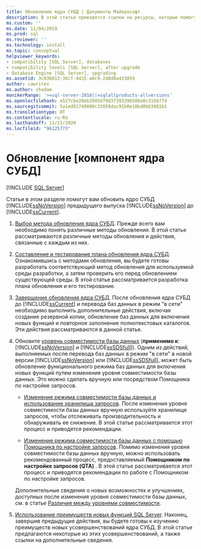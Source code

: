 ```yaml
---
title: Обновление ядра СУБД | Документы Майкрософт
description: В этой статье приводятся ссылки на ресурсы, которые помогут вам обновить ядро СУБД SQL Server предыдущего выпуска SQL Server до SQL Server 2019.
ms.custom: ''
ms.date: 11/04/2019
ms.prod: sql
ms.reviewer: ''
ms.technology: install
ms.topic: conceptual
helpviewer_keywords:
- compatibility [SQL Server], databases
- compatibility levels [SQL Server], after upgrade
- Database Engine [SQL Server], upgrading
ms.assetid: 3c036813-36cf-4415-a0c9-248d0a433859
author: cawrites
ms.author: chadam
monikerRange: '>=sql-server-2016||=sqlallproducts-allversions'
ms.openlocfilehash: e527cbe28eb2685d79d37393396508a0c316677d
ms.sourcegitcommit: 5a1ed81749800c33059dac91b0e18bd8bb3081b1
ms.translationtype: HT
ms.contentlocale: ru-RU
ms.lasthandoff: 11/23/2020
ms.locfileid: "96125773"
---
```

# <a name="upgrade-database-engine"></a>Обновление [компонент ядра СУБД]

 [!INCLUDE [SQL Server](../../includes/applies-to-version/sqlserver.md)]
  
  Статьи в этом разделе помогут вам обновить ядро СУБД [!INCLUDE[ssNoVersion](../../includes/ssnoversion-md.md)] предыдущего выпуска [!INCLUDE[ssNoVersion](../../includes/ssnoversion-md.md)] до [!INCLUDE[ssCurrent](../../includes/sscurrent-md.md)].  
  
1.  [Выбор метода обновления ядра СУБД](../../database-engine/install-windows/choose-a-database-engine-upgrade-method.md). Прежде всего вам необходимо понять различные методы обновления. В этой статье рассматриваются различные методы обновления и действия, связанные с каждым из них.  
  
2.  [Составление и тестирование плана обновления ядра СУБД](../../database-engine/install-windows/plan-and-test-the-database-engine-upgrade-plan.md). Ознакомившись с методами обновления, вы будете готовы разработать соответствующий метод обновления для используемой среды разработки, а затем проверить его перед обновлением существующей среды. В этой статье рассматривается разработка плана обновления и его тестирование.  
  
3.  [Завершение обновления ядра СУБД](../../database-engine/install-windows/complete-the-database-engine-upgrade.md). После обновления ядра СУБД до [!INCLUDE[ssCurrent](../../includes/sscurrent-md.md)] и перевода баз данных в режим "в сети" необходимо выполнить дополнительные действия, включая создание резервной копии, обновление баз данных для включения новых функций и повторное заполнение полнотекстовых каталогов. Эти действия рассматриваются в данной статье.  
  
4.  Обновите [уровень совместимости базы данных](../../t-sql/statements/alter-database-transact-sql-compatibility-level.md#compatibility-levels-and-database-engine-upgrades) (**применимо к**: [!INCLUDE[ssNoVersion](../../includes/ssnoversion-md.md)] и [!INCLUDE[ssSDSfull](../../includes/sssdsfull-md.md)]). Одним из действий, выполняемых после перевода баз данных в режим "в сети" в новой версии [!INCLUDE[ssNoVersion](../../includes/ssnoversion-md.md)] или [!INCLUDE[ssSDSfull](../../includes/sssdsfull-md.md)], может быть обновление функционального режима баз данных для включения новых функций путем изменения уровня совместимости базы данных. Это можно сделать вручную или посредством Помощника по настройке запросов. 

    - [Изменение режима совместимости базы данных и использование хранилища запросов](../../database-engine/install-windows/change-the-database-compatibility-mode-and-use-the-query-store.md). После изменения уровня совместимости базы данных вручную используйте хранилище запросов, чтобы отслеживать производительность и обнаруживать ее снижение. В этой статье рассматривается этот процесс и приводятся рекомендации.  

    - [Изменение режима совместимости базы данных с помощью Помощника по настройке запросов](../../relational-databases/performance/upgrade-dbcompat-using-qta.md). Помимо изменения уровня совместимости базы данных вручную, можно использовать рекомендованный процесс, предоставляемый **Помощником по настройке запросов (QTA)** . В этой статье рассматривается этот процесс и приводятся рекомендации по работе с Помощником по настройке запросов.  

    Дополнительные сведения о новых возможностях и улучшениях, доступных после изменения уровня совместимости базы данных, см. в статье [Различия между уровнями совместимости](../../t-sql/statements/alter-database-transact-sql-compatibility-level.md#compatibility-levels-and-stored-procedures).

5.  [Использование преимуществ новых функций SQL Server](https://www.microsoft.com/sql-server/sql-server-2019). Наконец, завершив предыдущие действия, вы будете готовы к изучению преимуществ новых усовершенствований ядра СУБД. В этой статье предлагаются некоторые из этих усовершенствований, а также ссылки на дополнительные сведения.  
  
  
